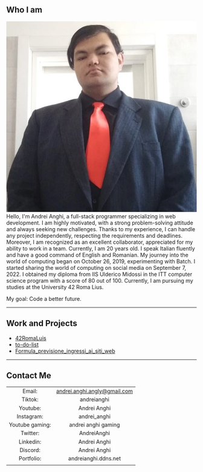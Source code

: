 ## Who I am
![mia foto](io.webp)
Hello, I'm Andrei Anghi, a full-stack programmer specializing in web development. I am highly motivated, with a strong problem-solving attitude and always seeking new challenges. Thanks to my experience, I can handle any project independently, respecting the requirements and deadlines. Moreover, I am recognized as an excellent collaborator, appreciated for my ability to work in a team.
Currently, I am 20 years old.
I speak Italian fluently and have a good command of English and Romanian. My journey into the world of computing began on October 26, 2019, experimenting with Batch. I started sharing the world of computing on social media on September 7, 2022.
I obtained my diploma from IIS Ulderico Midossi in the ITT computer science program with a score of 80 out of 100. Currently, I am pursuing my studies at the University 42 Roma Lius.

My goal: Code a better future.

***

## Work and Projects
- [42RomaLuis](https://github.com/AnghiAndrei/42RomaLuis)
- [to-do-list](https://github.com/AnghiAndrei/to-do-list)
- [Formula_previsione_ingressi_ai_siti_web](https://github.com/AnghiAndrei/Formula_previsione_ingressi_ai_siti_web)


***

## Contact Me
|  |  |
| :----:           | :----:                       |
| Email:           | andrei.anghi.angly@gmail.com |
| Tiktok:          | andreianghi                  |
| Youtube:         | Andrei Anghi                 |
| Instagram:       | andrei_anghi                 |
| Youtube gaming:  | andrei anghi gaming          |
| Twitter:         | AndreiAnghi                  |
| Linkedin:        | Andrei Anghi                 |
| Discord:         | Andrei Anghi                 |
| Portfolio:       | andreianghi.ddns.net         |
|  |  |
